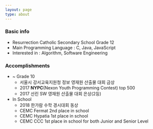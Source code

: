 ```yaml
---
layout: page
type: about
---
```


### Basic info
  * Resurrection Catholic Secondary School Grade 12
  * Main Programming Language : C, Java, JavaScript
  * Interested in : Algorithm, Software Engineering

### Accomplishments
* ~ Grade 10
    - 서울시 강서교육지원청 정보 영재원 산출물 대회 금상
    - 2017 <b>NYPC</b>(Nexon Youth Programming Contest) top 500
    - 2017 선린 SW 영재원 산출물 대회 은상(2등)
* In School
    - 2018 한가람 수학 경시대회 동상
    - CEMC Fermat 2nd place in school
    - CEMC Hypatia 1st place in school
    - CEMC CCC 1st place in school for both Junior and Senior Level
